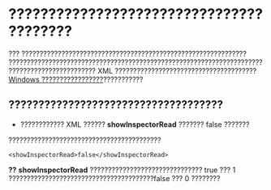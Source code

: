 
# ????????????????????????????????????????

??? ?????????????????????????????????????????????????????????????? ?????????????????????????????????????????????????????????????????????????????????????????????? XML ???????????????????????????????????????[Windows ?????????????????](0de3fcb1-b357-8300-c943-9a5a788d4976.md)???????????


## ????????????????????????????????????


- ???????????? XML ?????? **showInspectorRead** ??????? false ???????
    
??????????????????????????????????????????


```
<showInspectorRead>false</showInspectorRead>
```


 **??**   **showInspectorRead** ??????????????????????????????? true ??? 1 ????????????????????????????????????????false ??? 0 ????????

